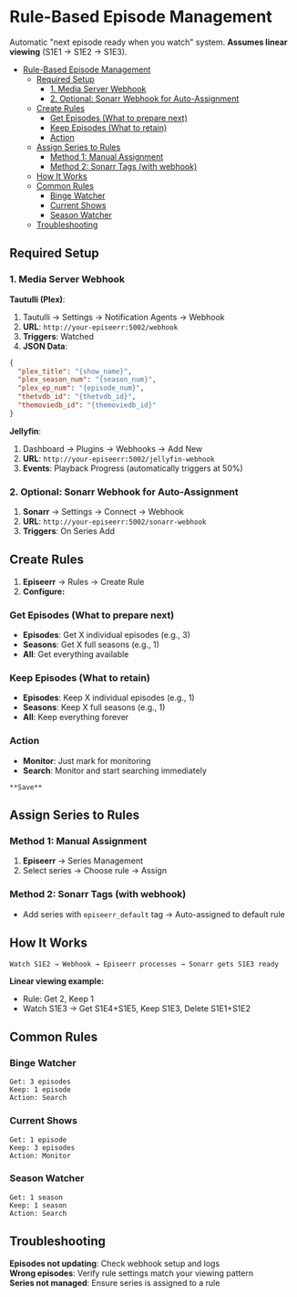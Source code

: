 # Rule-Based Episode Management

Automatic "next episode ready when you watch" system. **Assumes linear viewing** (S1E1 → S1E2 → S1E3).

- [Rule-Based Episode Management](#rule-based-episode-management)
  - [Required Setup](#required-setup)
    - [1. Media Server Webhook](#1-media-server-webhook)
    - [2. Optional: Sonarr Webhook for Auto-Assignment](#2-optional-sonarr-webhook-for-auto-assignment)
  - [Create Rules](#create-rules)
    - [Get Episodes (What to prepare next)](#get-episodes-what-to-prepare-next)
    - [Keep Episodes (What to retain)](#keep-episodes-what-to-retain)
    - [Action](#action)
  - [Assign Series to Rules](#assign-series-to-rules)
    - [Method 1: Manual Assignment](#method-1-manual-assignment)
    - [Method 2: Sonarr Tags (with webhook)](#method-2-sonarr-tags-with-webhook)
  - [How It Works](#how-it-works)
  - [Common Rules](#common-rules)
    - [Binge Watcher](#binge-watcher)
    - [Current Shows](#current-shows)
    - [Season Watcher](#season-watcher)
  - [Troubleshooting](#troubleshooting)

## Required Setup

### 1. Media Server Webhook

**Tautulli (Plex)**:

1. Tautulli → Settings → Notification Agents → Webhook
2. **URL**: `http://your-episeerr:5002/webhook`  
3. **Triggers**: Watched
4. **JSON Data**:

```json
{
  "plex_title": "{show_name}",
  "plex_season_num": "{season_num}",
  "plex_ep_num": "{episode_num}",
  "thetvdb_id": "{thetvdb_id}",
  "themoviedb_id": "{themoviedb_id}"
}
```

**Jellyfin**:

1. Dashboard → Plugins → Webhooks → Add New
2. **URL**: `http://your-episeerr:5002/jellyfin-webhook`
3. **Events**: Playback Progress (automatically triggers at 50%)

### 2. Optional: Sonarr Webhook for Auto-Assignment

1. **Sonarr** → Settings → Connect → Webhook
2. **URL**: `http://your-episeerr:5002/sonarr-webhook`
3. **Triggers**: On Series Add

## Create Rules

1. **Episeerr** → Rules → Create Rule
2. **Configure:**

### Get Episodes (What to prepare next)

- **Episodes**: Get X individual episodes (e.g., 3)
- **Seasons**: Get X full seasons (e.g., 1)
- **All**: Get everything available

### Keep Episodes (What to retain)

- **Episodes**: Keep X individual episodes (e.g., 1)
- **Seasons**: Keep X full seasons (e.g., 1)
- **All**: Keep everything forever

### Action

- **Monitor**: Just mark for monitoring
- **Search**: Monitor and start searching immediately

```log
**Save**
```

## Assign Series to Rules

### Method 1: Manual Assignment

1. **Episeerr** → Series Management
2. Select series → Choose rule → Assign

### Method 2: Sonarr Tags (with webhook)

- Add series with `episeerr_default` tag → Auto-assigned to default rule

## How It Works

```log
Watch S1E2 → Webhook → Episeerr processes → Sonarr gets S1E3 ready
```

**Linear viewing example:**

- Rule: Get 2, Keep 1
- Watch S1E3 → Get S1E4+S1E5, Keep S1E3, Delete S1E1+S1E2

## Common Rules

### Binge Watcher

```log
Get: 3 episodes
Keep: 1 episode  
Action: Search
```

### Current Shows

```log
Get: 1 episode
Keep: 3 episodes
Action: Monitor
```

### Season Watcher

```log
Get: 1 season
Keep: 1 season
Action: Search
```

## Troubleshooting

**Episodes not updating**: Check webhook setup and logs  
**Wrong episodes**: Verify rule settings match your viewing pattern  
**Series not managed**: Ensure series is assigned to a rule
